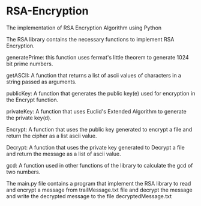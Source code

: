 # RSA-Encryption
The implementation of RSA Encryption Algorithm using Python

The RSA library contains the necessary functions to implement RSA Encryption.

generatePrime: this function uses fermat's little theorem to generate 1024 bit prime numbers.

getASCII: A function that returns a list of ascii values of characters in a string passed as arguments.

publicKey: A function that generates the public key(e) used for encryption in the Encrypt function.

privateKey: A function that uses Euclid's Extended Algorithm to generate the private key(d).

Encrypt: A function that uses the public key generated to encrypt a file and return the cipher as a list ascii value.

Decrypt: A function that uses the private key generated to Decrypt a file and return the message as a list of ascii value.

gcd: A function used in other functions of the library to calculate the gcd of two numbers.

The main.py file contains a program that implement the RSA library to read and encrypt a message from trailMessage.txt file 
and decrypt the message and write the decrypted message to the file decryptedMessage.txt
